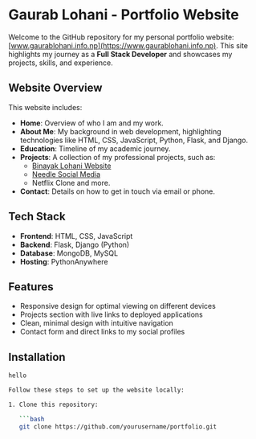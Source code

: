 # Gaurab Lohani - Portfolio Website

Welcome to the GitHub repository for my personal portfolio website: [www.gaurablohani.info.np](https://www.gaurablohani.info.np). This site highlights my journey as a **Full Stack Developer** and showcases my projects, skills, and experience.

## Website Overview

This website includes:
- **Home**: Overview of who I am and my work.
- **About Me**: My background in web development, highlighting technologies like HTML, CSS, JavaScript, Python, Flask, and Django.
- **Education**: Timeline of my academic journey.
- **Projects**: A collection of my professional projects, such as:
  - [Binayak Lohani Website](https://www.binayaklohani.com.np)
  - [Needle Social Media](https://needle.pythonanywhere.com)
  - Netflix Clone and more.
- **Contact**: Details on how to get in touch via email or phone.

## Tech Stack

- **Frontend**: HTML, CSS, JavaScript
- **Backend**: Flask, Django (Python)
- **Database**: MongoDB, MySQL
- **Hosting**: PythonAnywhere

## Features

- Responsive design for optimal viewing on different devices
- Projects section with live links to deployed applications
- Clean, minimal design with intuitive navigation
- Contact form and direct links to my social profiles

## Installation
```bash
hello

Follow these steps to set up the website locally:

1. Clone this repository:

   ```bash
   git clone https://github.com/yourusername/portfolio.git

 
